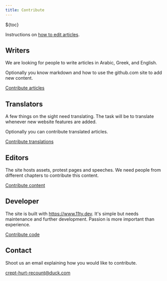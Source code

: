 ```yaml
---
title: Contribute
---
```


${toc}

Instructions on [how to edit articles](/README).

## Writers

We are looking for people to write articles in Arabic, Greek, and English.

Optionally you know markdown and how to use the github.com site to add new
content.

[Contribute articles](#contact)

## Translators

A few things on the sight need translating. The task will be to translate
whenever new website features are added.

Optionally you can contribute translated articles.

[Contribute translations](#contact)

## Editors

The site hosts assets, protest pages and speeches. We need people from
different chapters to contribute this content.

[Contribute content](#contact)

## Developer

The site is built with https://www.11ty.dev. It's simple but needs maintenance
and further development. Passion is more important than experience.

[Contribute code](#contact)

<div id="contact">

## Contact

Shoot us an email explaining how you would like to contribute.

[crept-hurt-recount@duck.com](mailto:crept-hurt-recount@duck.com?subject=Contribute)

</div>
